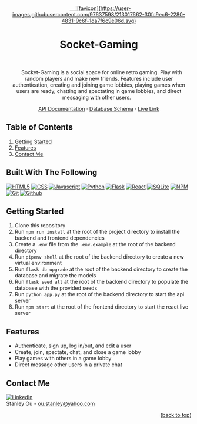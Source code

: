 <!-- # Socket-Gaming

[API Documentation](https://github.com/ouStanleyy/socket-gaming/wiki/API-Documentation)

[Database Schema](https://github.com/ouStanleyy/socket-gaming/wiki/Database-Schema) -->

<a name="readme-top"></a>

<!-- PROJECT OVERVIEW -->
<br />
<div align="center">
  <a href="https://github.com/ouStanleyy/socket-gaming">
    ![favicon](https://user-images.githubusercontent.com/97637598/213017662-30fc9ec6-2280-4831-9c6f-1da7f6c9e06d.svg)
  </a>


  # Socket-Gaming

  <p align="center">
    Socket-Gaming is a social space for online retro gaming. Play with random players and make new friends. Features include user authentication, creating and joining game lobbies, playing games when users are ready, chatting and spectating in game lobbies, and direct messaging with other users.
  </p>
  
  [API Documentation](https://github.com/ouStanleyy/socket-gaming/wiki/API-Documentation) · [Database Schema](https://github.com/ouStanleyy/socket-gaming/wiki/Database-Schema) · [Live Link](https://socket-gaming.onrender.com/)
</div>

<!-- TABLE OF CONTENTS -->
## Table of Contents

1. <a href="#getting-started">Getting Started</a>
2. <a href="#features">Features</a>
3. <a href="#contact-me">Contact Me</a>

<!-- BUILD -->
## Built With The Following

[![HTML5][HTML5]][HTML-url]
[![CSS][CSS]][CSS-url]
[![Javascript][Javascript]][Javascript-url]
[![Python][Python]][Python-url]
[![Flask][Flask]][Flask-url]
[![React][React.js]][React-url]
[![SQLite][SQLite]][SQLite-url]
[![NPM][NPM]][NPM-url]
[![Git][Git]][Git-url]
[![Github][Github]][Github-url]

<!-- GETTING STARTED -->
## Getting Started

1. Clone this repository
2. Run `npm run install` at the root of the project directory to install the backend and frontend dependencies
3. Create a `.env` file from the `.env.example` at the root of the backend directory
4. Run `pipenv shell` at the root of the backend directory to create a new virtual environment
4. Run `flask db upgrade` at the root of the backend directory to create the database and migrate the models
5. Run `flask seed all` at the root of the backend directory to populate the database with the provided seeds
6. Run `python app.py` at the root of the backend directory to start the api server
7. Run `npm start` at the root of the frontend directory to start the react live server

<!-- USAGE EXAMPLES -->
## Features
  
- Authenticate, sign up, log in/out, and edit a user
- Create, join, spectate, chat, and close a game lobby
- Play games with others in a game lobby
- Direct message other users in a private chat

<!-- CONTACT -->
## Contact Me
<!-- Your Name - [@twitter_handle](https://twitter.com/twitter_handle) - email@email_client.com -->
  [![LinkedIn][linkedin-shield]][linkedin-url]
  <br />
  Stanley Ou - ou.stanley@yahoo.com

<p align="right">(<a href="#readme-top">back to top</a>)</p>

<!-- MARKDOWN LINKS & IMAGES -->
<!-- https://www.markdownguide.org/basic-syntax/#reference-style-links -->
[contributors-shield]: https://img.shields.io/github/contributors/github_username/repo_name.svg?style=for-the-badge
[contributors-url]: https://github.com/github_username/repo_name/graphs/contributors
[forks-shield]: https://img.shields.io/github/forks/github_username/repo_name.svg?style=for-the-badge
[forks-url]: https://github.com/github_username/repo_name/network/members
[stars-shield]: https://img.shields.io/github/stars/github_username/repo_name.svg?style=for-the-badge
[stars-url]: https://github.com/github_username/repo_name/stargazers
[issues-shield]: https://img.shields.io/github/issues/github_username/repo_name.svg?style=for-the-badge
[issues-url]: https://github.com/github_username/repo_name/issues
[license-shield]: https://img.shields.io/github/license/github_username/repo_name.svg?style=for-the-badge
[license-url]: https://github.com/github_username/repo_name/blob/master/LICENSE.txt
[linkedin-shield]: https://img.shields.io/badge/-LinkedIn-black.svg?style=for-the-badge&logo=linkedin&colorB=555
[linkedin-url]: https://www.linkedin.com/in/stanley-ou/
[product-screenshot]: https://user-images.githubusercontent.com/90014250/193957812-22cd83df-f0b3-4479-b593-129798382a1d.png
[Next.js]: https://img.shields.io/badge/next.js-000000?style=for-the-badge&logo=nextdotjs&logoColor=white
[Next-url]: https://nextjs.org/
[React.js]: https://img.shields.io/badge/React-20232A?style=for-the-badge&logo=react&logoColor=61DAFB
[React-url]: https://reactjs.org/
[Vue.js]: https://img.shields.io/badge/Vue.js-35495E?style=for-the-badge&logo=vuedotjs&logoColor=4FC08D
[Vue-url]: https://vuejs.org/
[Angular.io]: https://img.shields.io/badge/Angular-DD0031?style=for-the-badge&logo=angular&logoColor=white
[Angular-url]: https://angular.io/
[Svelte.dev]: https://img.shields.io/badge/Svelte-4A4A55?style=for-the-badge&logo=svelte&logoColor=FF3E00
[Svelte-url]: https://svelte.dev/
[Laravel.com]: https://img.shields.io/badge/Laravel-FF2D20?style=for-the-badge&logo=laravel&logoColor=white
[Laravel-url]: https://laravel.com
[Bootstrap.com]: https://img.shields.io/badge/Bootstrap-563D7C?style=for-the-badge&logo=bootstrap&logoColor=white
[Bootstrap-url]: https://getbootstrap.com
[JQuery.com]: https://img.shields.io/badge/jQuery-0769AD?style=for-the-badge&logo=jquery&logoColor=white
[JQuery-url]: https://jquery.com 
[Sequelize-url]: https://sequelize.org/
[Sequelize.js]: https://img.shields.io/badge/Sequelize-52B0E7?style=for-the-badge&logo=Sequelize&logoColor=white
[Git]: https://img.shields.io/badge/git-%23F05033.svg?style=for-the-badge&logo=git&logoColor=white
[Git-url]: https://git-scm.com/
[Github]: https://img.shields.io/badge/github-%23121011.svg?style=for-the-badge&logo=github&logoColor=white
[Github-url]: https://github.com/
[Javascript]: https://img.shields.io/badge/javascript-%23323330.svg?style=for-the-badge&logo=javascript&logoColor=%23F7DF1E
[Javascript-url]: https://www.javascript.com/
[HTML5]: https://img.shields.io/badge/html5-%23E34F26.svg?style=for-the-badge&logo=html5&logoColor=white
[HTML-url]: https://html.com/
[CSS]: https://img.shields.io/badge/css3-%231572B6.svg?style=for-the-badge&logo=css3&logoColor=white
[CSS-url]: https://developer.mozilla.org/en-US/docs/Web/CSS
[Node.js]: https://img.shields.io/badge/node.js-6DA55F?style=for-the-badge&logo=node.js&logoColor=white
[Node-url]: https://nodejs.org/en/
[Express.js]: https://img.shields.io/badge/express.js-%23404d59.svg?style=for-the-badge&logo=express&logoColor=%2361DAFB
[Express-url]: https://expressjs.com/
[NPM]: https://img.shields.io/badge/NPM-%23000000.svg?style=for-the-badge&logo=npm&logoColor=white
[NPM-url]: https://www.npmjs.com/
[Heroku]: https://img.shields.io/badge/heroku-%23430098.svg?style=for-the-badge&logo=heroku&logoColor=white
[Heroku-url]: https://id.heroku.com/
[SQLite]: https://img.shields.io/badge/sqlite-%2307405e.svg?style=for-the-badge&logo=sqlite&logoColor=white
[SQLite-url]: https://www.sqlite.org/index.html
[Flask]:https://img.shields.io/badge/Flask-000000?style=for-the-badge&logo=flask&logoColor=white
[Flask-url]: https://flask.palletsprojects.com/en/2.2.x/
[Python]:https://img.shields.io/badge/Python-3776AB?style=for-the-badge&logo=python&logoColor=white
[Python-url]:https://docs.python.org/3/
